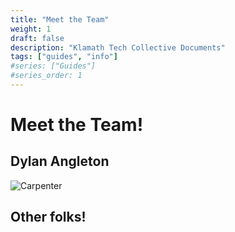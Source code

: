 ```yaml
---
title: "Meet the Team"
weight: 1
draft: false
description: "Klamath Tech Collective Documents"
tags: ["guides", "info"]
#series: ["Guides"]
#series_order: 1
---
```


# Meet the Team!

## Dylan Angleton 
![Carpenter](https://images.unsplash.com/photo-1721658540032-8e5cfa99052b?q=80&w=4000&auto=format&fit=crop&ixlib=rb-4.0.3&ixid=M3wxMjA3fDB8MHxwaG90by1wYWdlfHx8fGVufDB8fHx8fA%3D%3D)

## Other folks!


